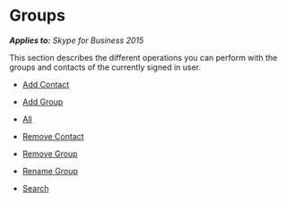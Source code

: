 
# Groups



 _**Applies to:** Skype for Business 2015_

This section describes the different operations you can perform with the groups and contacts of the currently signed in user.


- [Add Contact](PTGroupsAddContact.md)

- [Add Group](PTGroupsAddGroup.md)

- [All](PTGroupsAll.md)

- [Remove Contact](PTGroupsRemoveContact.md)

- [Remove Group](PTGroupsRemoveGroup.md)

- [Rename Group](PTGroupsRenameGroup.md)

- [Search](PTGroupsSearch.md)


